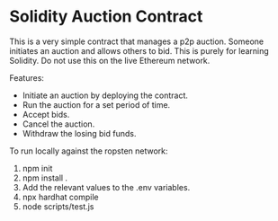 # Solidity Auction Contract
This is a very simple contract that manages a p2p auction.
Someone initiates an auction and allows others to bid.
This is purely for learning Solidity.
Do not use this on the live Ethereum network.

Features:
- Initiate an auction by deploying the contract.
- Run the auction for a set period of time.
- Accept bids.
- Cancel the auction.
- Withdraw the losing bid funds.

To run locally against the ropsten network:
1. npm init
2. npm install .
3. Add the relevant values to the .env variables.
4. npx hardhat compile
5. node scripts/test.js


